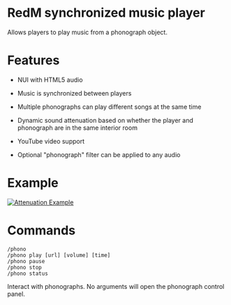 # RedM synchronized music player

Allows players to play music from a phonograph object.

# Features

- NUI with HTML5 audio

- Music is synchronized between players

- Multiple phonographs can play different songs at the same time

- Dynamic sound attenuation based on whether the player and phonograph are in the same interior room

- YouTube video support

- Optional "phonograph" filter can be applied to any audio

# Example

[![Attenuation Example](https://i.imgur.com/BTkglVYm.jpg)](https://imgur.com/BTkglVY)

# Commands

```
/phono
/phono play [url] [volume] [time]
/phono pause
/phono stop
/phono status
```

Interact with phonographs. No arguments will open the phonograph control panel.
